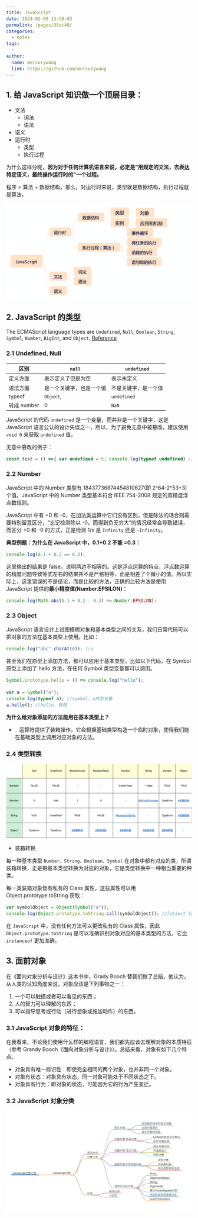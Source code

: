 ```yaml
---
title: JavaScript
date: 2024-02-09 13:58:03
permalink: /pages/35ec49/
categories:
  - notes
tags:
  -
author:
  name: mercurywang
  link: https://github.com/mercurywang
---
```


## 1. 给 JavaScript 知识做一个顶层目录：

- 文法
  - 词法
  - 语法
- 语义
- 运行时
  - 类型
  - 执行过程

为什么这样分呢，**因为对于任何计算机语言来说，必定是“用规定的文法，去表达特定语义，最终操作运行时的”一个过程。**

程序 = 算法 + 数据结构，那么，对运行时来说，类型就是数据结构，执行过程就是算法。

![](../images/js.jpg)

## 2. JavaScript 的类型

The ECMAScript language types are `Undefined`, `Null`, `Boolean`, `String`, `Symbol`, `Number`, `BigInt`, and `Object`. [Reference](https://tc39.es/ecma262/multipage/ecmascript-data-types-and-values.html#sec-ecmascript-language-types)

### 2.1 Undefined, Null

| 区别        | `null`                   | `undefined`          |
| ----------- | ------------------------ | -------------------- |
| 定义方面    | 表示定义了但是为空       | 表示未定义           |
| 语法方面    | 是一个关键字，也是一个值 | 不是关键字，是一个值 |
| typeof      | `Object`,                | `undefined`          |
| 转成 number | 0                        | `NaN`                |

JavaScript 的代码 `undefined` 是一个变量，而并非是一个关键字，这是 JavaScript 语言公认的设计失误之一，所以，为了避免无意中被篡改，建议使用 `void 0` 来获取 `undefined` 值。

无意中篡改的例子：

```js
const test = () =>{ var undefined = 5; console.log(typeof undefined) //輸出 number }
```

### 2.2 Number

JavaScript 中的 Number 类型有 18437736874454810627(即 2^64-2^53+3) 个值。JavaScript 中的 Number 类型基本符合 IEEE 754-2008 规定的双精度浮点数规则。

JavaScript 中有 +0 和 -0，在加法类运算中它们没有区别，但是除法的场合则需要特别留意区分，“忘记检测除以 -0，而得到负无穷大”的情况经常会导致错误，而区分 +0 和 -0 的方式，正是检测 1/x 是 `Infinity` 还是 `-Infinity`。

**典型例题：为什么在 JavaScript 中，0.1+0.2 不能 =0.3：**

```js
console.log(0.1 + 0.2 == 0.3);
```

这里输出的结果是 false，说明两边不相等的。这是浮点运算的特点，浮点数运算的精度问题导致等式左右的结果并不是严格相等，而是相差了个微小的值。所以实际上，这里错误的不是结论，而是比较的方法，正确的比较方法是使用 JavaScript 提供的**最小精度值(Number.EPSILON)**：

```js
console.log(Math.abs(0.1 + 0.2 - 0.3) <= Number.EPSILON);
```

### 2.3 Object

JavaScript 语言设计上试图模糊对象和基本类型之间的关系，我们日常代码可以把对象的方法在基本类型上使用。比如：

```js
console.log("abc".charAt(0)); //a
```

甚至我们在原型上添加方法，都可以应用于基本类型，比如以下代码，在 Symbol 原型上添加了 hello 方法，在任何 Symbol 类型变量都可以调用。

```js
Symbol.prototype.hello = () => console.log("hello");

var a = Symbol("a");
console.log(typeof a); //symbol，a并非对象
a.hello(); //hello，有效
```

**为什么给对象添加的方法能用在基本类型上？**

- `.` 运算符提供了装箱操作，它会根据基础类型构造一个临时对象，使得我们能在基础类型上调用对应对象的方法。

### 2.4 类型转换

![](../images/parse.jpg)

- 装箱转换

每一种基本类型 `Number、String、Boolean、Symbol` 在对象中都有对应的类，所谓装箱转换，正是把基本类型转换为对应的对象，它是类型转换中一种相当重要的种类。

每一类装箱对象皆有私有的 Class 属性，这些属性可以用 Object.prototype.toString 获取：

```js
var symbolObject = Object(Symbol("a"));
console.log(Object.prototype.toString.call(symbolObject)); //[object Symbol]
```

在 `JavaScript` 中，没有任何方法可以更改私有的 Class 属性，因此 `Object.prototype.toString` 是可以准确识别对象对应的基本类型的方法，它比 `instanceof` 更加准确。

## 3. 面前对象

在《面向对象分析与设计》这本书中，Grady Booch 替我们做了总结，他认为，从人类的认知角度来说，对象应该是下列事物之一：

1. 一个可以触摸或者可以看见的东西；
2. 人的智力可以理解的东西；
3. 可以指导思考或行动（进行想象或施加动作）的东西。

### 3.1 JavaScript 对象的特征：

在我看来，不论我们使用什么样的编程语言，我们都先应该去理解对象的本质特征（参考 Grandy Booch《面向对象分析与设计》）。总结来看，对象有如下几个特点。

- 对象具有唯一标识性：即使完全相同的两个对象，也并非同一个对象。
- 对象有状态：对象具有状态，同一对象可能处于不同状态之下。
- 对象具有行为：即对象的状态，可能因为它的行为产生变迁。

### 3.2 JavaScript 对象分类

![](../images/js-objects.jpg)

